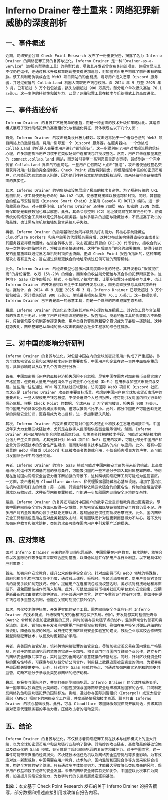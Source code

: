 # Inferno Drainer 卷土重来：网络犯罪新威胁的深度剖析

## 一、事件概述

    近期，网络安全公司 Check Point Research 发布了一份重要报告，揭露了名为 Inferno Drainer 的网络犯罪工具的复苏与进化。Inferno Drainer 是一种“Drainer-as-a-Service”（即服务型勒索工具）的典型代表，尽管其开发者曾宣布关闭该项目，但报告显示其不仅仍在运作，还通过技术升级和策略调整变得更加危险，对加密货币用户构成了前所未有的威胁。该工具利用伪装成合法 Web3 项目网站的钓鱼链接，诱导用户进入恶意 Discord 服务器，并通过假冒的 Collab.Land 机器人窃取用户钱包权限。自 2024 年 9 月至 2025 年 3 月，已有超过 3 万个钱包被盗，损失总额超过 900 万美元，部分用户单次损失高达 76.1 万美元。这一事件的持续性和破坏力，凸显了网络犯罪工具在技术与组织模式上的高度进化。

## 二、事件描述分析

    Inferno Drainer 的复苏并不是简单的重启，而是一种全面的技术升级和策略优化。其运作模式展现了现代网络犯罪的高度组织化与智能化特征，具体表现在以下几个方面：

    首先，Inferno Drainer 的攻击链条设计极为精妙。攻击通常始于一个看似合法的 Web3 项目网站上的邀请链接，将用户引导至一个 Discord 服务器。在服务器内，一个伪装成 Collab.Land 的机器人会要求用户进行“钱包验证”。这一步骤利用了用户对常规流程的信任心理，许多加密货币用户习惯于在类似场景中连接钱包并授权签名。然而，用户并未连接至真正的 connect.collab.land 网站，而是被引导至一系列恶意重定向链接，最终到达一个完全仿冒 Collab.Land 界面的钓鱼网站。一旦用户在假网站上点击“批准”，攻击者便通过签名交易获得对用户钱包的完全控制权。Check Point 报告特别指出，即便是经验丰富的加密货币用户，也可能因为疏忽而落入陷阱，因为他们往往会本能地完成授权流程，而未仔细检查链接或界面的真实性。

    其次，Inferno Drainer 的钓鱼基础设施展现了极高的技术复杂性。为了规避传统的 URL 检测机制，该工具使用短寿命的 OAuth2 令牌，使恶意链接难以被追踪和封锁。同时，其智能合约值在币安智能链（Binance Smart Chain）上采用 Base64 和 ROT13 编码，进一步隐藏恶意代码。对于数据传输，Inferno Drainer 还使用了四层 AES 加密的 JSON 负载，确保即便是截获数据也难以解密。此外，其命令与控制（C2）地址被隐藏在区块链合约中，使得传统的网络安全工具难以定位其核心服务器。这种多层次的加密与隐藏技术，不仅提高了攻击的隐蔽性，也让黑名单机制和钱包警告系统几乎失效。

    再者，Inferno Drainer 的后端基础设施同样极具抗打击能力。其核心系统隐藏在 Cloudflare Workers 和客户部署的代理服务器背后，这种分布式架构使得直接攻击或关闭其服务器变得极为困难。在资金转移方面，攻击者通过假冒的 ERC-20 代币合约、接收合约以及一次性使用的临时合约，将被盗资金快速转移。这种“用后即弃”的合约部署策略，使得传统的反钓鱼措施难以通过黑名单机制封锁资金流向。正如 Check Point 报告所指出的，这种策略是攻击者有意为之，旨在通过频繁更换合约地址来绕过任何可能的预警机制。

    此外，Inferno Drainer 的经济模型也显示出其高度商业化的特征。其开发者以“服务提供商”的身份运营，收取 15%-20% 的佣金，而剩余的收益则分配给与其合作的犯罪附属团体。这种地下 SaaS（软件即服务）模式，不仅降低了技术门槛，让更多犯罪分子能够参与其中，也让 Inferno Drainer 的开发者得以专注于工具的开发与优化，而无需直接参与具体的攻击行动。据统计，自 2024 年 9 月至 2025 年 3 月，Inferno Drainer 已导致超过 3 万个钱包被盗，累计损失超过 900 万美元，单笔最高损失记录为 76.1 万美元。这一数据表明，Inferno Drainer 已不再是单一的恶意工具，而是一个成熟的网络犯罪生态系统。

    最后，Inferno Drainer 的进化还体现在其对用户心理的精准把握上。其钓鱼工具与合法服务的界面几乎无异，利用了用户对熟悉流程的信任。报告指出，随着钓鱼工具的伪装能力不断提升，传统钱包安全机制正在逐渐失效，用户自身的警惕性和安全意识成为了最后一道防线。这种趋势表明，网络犯罪已从单纯的技术攻击转向结合社会工程学的综合性威胁。

## 三、对中国的影响分析研判

    Inferno Drainer 的复苏与进化，对包括中国在内的全球加密货币用户构成了严重威胁。作为全球加密货币交易和区块链技术应用的重要市场，中国用户和企业在这一事件中面临多重风险，具体影响可以从以下几个方面进行分析：

    首先，中国加密货币用户的直接经济损失风险不容忽视。尽管中国在国内对加密货币交易实施了严格监管，但仍有大量用户通过海外平台或去中心化金融（DeFi）应用参与加密货币投资与交易。这些用户往往通过 VPN 等工具绕过区域限制，访问国际 Web3 项目和 Discord 社区，而这正是 Inferno Drainer 攻击的主要目标场景。考虑到中国用户在全球加密货币市场中的重要占比，一旦大规模用户钱包被盗，不仅会造成个人经济损失，还可能引发对国内相关行业的信心危机。根据 Check Point 的数据，全球已有 3 万个钱包被盗，损失超 900 万美元，而中国用户的具体受损规模虽未明确，但可以推测占比不小。此外，部分中国用户可能因缺乏足够的网络安全知识，更容易成为攻击目标，进一步加剧损失风险。

    其次，Inferno Drainer 的攻击模式可能对中国区块链企业和技术生态造成间接冲击。中国近年来大力发展区块链技术，尤其是在数字人民币和供应链金融等领域。然而，Inferno Drainer 利用区块链智能合约隐藏恶意代码、实施资金转移的技术手段，可能对区块链技术的公信力产生负面影响。尤其是其针对 Web3 项目和 DeFi 应用的攻击，可能让部分中国用户和企业对区块链技术的安全性产生疑虑，进而影响相关技术在国内的推广与应用。此外，若有中国背景的 Web3 项目或 Discord 社区被攻击者伪装或利用，不仅会损害项目方的声誉，还可能引发国际合作中的信任问题。

    再者，Inferno Drainer 的地下 SaaS 模式可能对中国网络安全形势带来新的挑战。其高度组织化的运作方式和低门槛的参与条件，可能吸引国内一些不法分子加入其附属犯罪网络。特别是在当前国内网络安全监管力度不断加强的背景下，这种跨境网络犯罪工具可能成为监管盲区。一方面，攻击者利用 Cloudflare Workers 和代理服务器隐藏核心基础设施，增加了国内执法机构追踪和打击的难度；另一方面，其资金转移依赖区块链合约的匿名性，传统的金融监管手段难以有效应对。这种新型网络犯罪模式，可能进一步加剧国内网络安全环境的复杂性。

    最后，Inferno Drainer 的复苏还可能对中国用户的数字安全意识和教育提出更高要求。尽管中国在网络安全宣传方面已取得一定成效，但加密货币和区块链领域的安全教育仍显不足。许多用户对钓鱼攻击的伪装手法缺乏足够认识，容易因信任惯性而授权恶意链接。此外，国内网络安全工具和钱包应用在应对此类新型攻击时，可能因缺乏针对性更新而显得力不从心。若不及时加强用户教育和技术防护，类似的攻击可能在国内用户中引发更广泛的损失。

## 四、应对策略

    面对 Inferno Drainer 带来的新型网络犯罪威胁，中国需要在用户教育、技术防护、监管合作以及国际协作等多层面采取综合应对措施，以降低风险并保护用户与行业利益。以下是具体的应对策略：

    首先，加强用户安全教育，提升公众的数字安全意识。针对加密货币和 Web3 领域的特殊性，政府和相关机构应加大宣传力度，通过线上课程、短视频、社区活动等形式，向用户普及钓鱼攻击的常见手段和防范技巧。例如，提醒用户在连接钱包或授权签名时，务必核对链接地址和界面细节，避免因惯性操作而落入陷阱。此外，可鼓励加密货币相关社区和平台发布安全指南，定期更新最新的攻击模式和防护建议。对于普通用户而言，建立“多重验证”的操作习惯，例如使用硬件钱包或多重签名机制，也能在关键时刻提供额外保护。

    其次，强化技术防护措施，开发更智能的安全工具。国内网络安全企业应针对 Inferno Drainer 的技术特点，升级现有的反钓鱼和钱包保护系统。例如，开发能够实时检测短寿命 OAuth2 令牌和多重加密数据包的工具，同时加强与区块链节点的协作，监测异常合约部署和资金流向。此外，钱包应用开发者应内置更严格的授权审核机制，例如在用户签名时弹出详细的权限说明，降低误授权的风险。政府还可支持区块链安全实验室的建设，鼓励企业与高校合作研究新型网络犯罪技术，以便及时更新防护手段。

    再者，完善国内监管机制，填补跨境网络犯罪的监管空白。尽管加密货币交易在国内受到严格限制，但对于跨境网络犯罪的监管仍需进一步加强。相关部门可与国内互联网企业合作，建立专门的网络安全情报共享平台，实时监控钓鱼网站和恶意链接的传播动态。同时，针对区块链资金转移的匿名性特点，可探索与区块链分析公司合作，利用链上数据追踪被盗资金的流向，为受害用户追回损失提供支持。此外，针对地下 SaaS 模式的特点，可通过加强网络实名制和跨境支付监管，切断不法分子参与此类犯罪网络的经济动机。

    最后，积极参与国际合作，共同打击新型网络犯罪。Inferno Drainer 的全球性威胁表明，单一国家难以独自应对此类问题。中国应加强与国际网络安全组织和其他国家的合作，共同制定反网络钓鱼和区块链犯罪的国际标准。例如，通过参与国际刑警组织（Interpol）或亚太经合组织（APEC）框架下的网络安全工作组，共享威胁情报和技术资源，联合打击 Inferno Drainer 的核心基础设施。此外，可与 Cloudflare 等国际服务提供商开展对话，要求其加强对恶意代理服务器的审核力度，压缩攻击者的活动空间。

## 五、结论

    Inferno Drainer 的复苏与进化，不仅标志着网络犯罪工具在技术与组织模式上的重大升级，也为全球加密货币用户和区块链行业敲响了警钟。其精妙的攻击链条、高度隐蔽的基础设施以及商业化的 SaaS 模式，充分体现了现代网络犯罪的复杂性和破坏力。对于中国而言，这一事件可能带来直接的经济损失、区块链技术信任危机以及网络安全监管挑战等多重影响。为有效应对这一新型威胁，中国需要在用户教育、技术防护、国内监管和国际合作等方面采取综合措施，构建全方位的安全防线。只有通过多主体协同努力，才能最大程度降低类似攻击的风险，保护用户权益和数字经济的安全发展。未来的网络安全博弈将更加复杂，中国应以此次事件为契机，加速提升网络安全能力，为数字时代的长远发展奠定坚实基础。

**出处**：本文基于 Check Point Research 发布的关于 Inferno Drainer 的报告撰写，部分数据和描述直接引用或改编自报告内容。